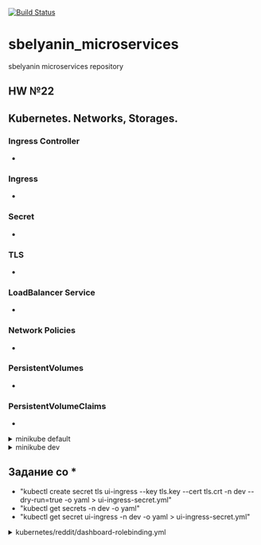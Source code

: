 [![Build Status](https://travis-ci.com/Otus-DevOps-2018-11/sbelyanin_microservices.svg?branch=master)](https://travis-ci.com/Otus-DevOps-2018-11/sbelyanin_microservices)
# sbelyanin_microservices
sbelyanin microservices repository

## HW №22
## Kubernetes. Networks, Storages.

### Ingress Controller

 - 

### Ingress

 - 

### Secret

 - 

### TLS

 -

### LoadBalancer Service

 -

### Network Policies

 -

### PersistentVolumes

 -

### PersistentVolumeClaims 

 -

<details><summary>minikube default</summary><p>

```bash

```
</p></details> 


<details><summary>minikube dev</summary><p>

```bash
 
```
</p></details> 
  

## Задание со *
 - "kubectl create secret tls ui-ingress --key tls.key --cert tls.crt -n dev --dry-run=true -o yaml > ui-ingress-secret.yml"
 - "kubectl get secrets -n dev -o yaml"
 - "kubectl get secret ui-ingress -n dev -o yaml > ui-ingress-secret.yml" 

<details><summary>kubernetes/reddit/dashboard-rolebinding.yml</summary><p>

```bash

```
</p></details>

